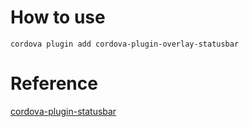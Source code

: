 # How to use
```
cordova plugin add cordova-plugin-overlay-statusbar
```

# Reference
[cordova-plugin-statusbar](https://github.com/apache/cordova-plugin-statusbar)



